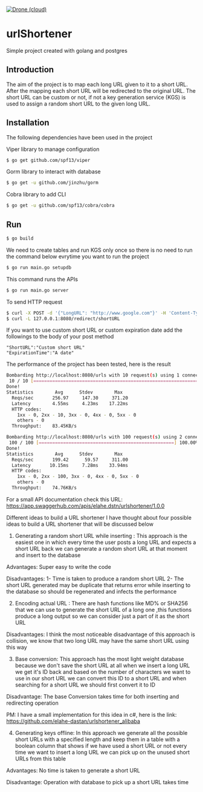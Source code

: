 [![Drone (cloud)](https://img.shields.io/drone/build/elahe-dastan/urlShortener.svg?style=flat-square)](https://cloud.drone.io/elahe-dastan/urlShortener)

# urlShortener

Simple project created with golang and postgres

## Introduction

The aim of the project is to map each long URL given to it to a short URL. After the mapping each short URL
will be redirected to the original URL.
The short URL can be custom or not, if not a key generation service (KGS) is used to assign a random 
short URL to the given long URL.

## Installation

The following dependencies have been used in the project

Viper library to manage configuration

```sh
$ go get github.com/spf13/viper
```

Gorm library to interact with database

```sh
$ go get -u github.com/jinzhu/gorm
```

Cobra library to add CLI

```sh
$ go get -u github.com/spf13/cobra/cobra
```

## Run

```sh
$ go build
```
We need to create tables and run KGS only once so there is no need to run the command below evrytime 
you want to run the project

```sh
$ go run main.go setupdb
```
This command runs the APIs

```sh
$ go run main.go server
```

To send HTTP request 

```sh
$ curl -X POST -d '{"LongURL": "http://www.google.com"}' -H 'Content-Type: application/json' 127.0.0.1:8080/urls
$ curl -L 127.0.0.1:8080/redirect/shortURL
```
If you want to use custom short URL or custom expiration date add the followings to the body of 
your post method

```
"ShortURL":"Custom short URL"
"ExpirationTime":"A date"
```
The performance of the project has been tested, here is the result

```sh
Bombarding http://localhost:8080/urls with 10 request(s) using 1 connection(s)
 10 / 10 [==================================================================================] 100.00% 47/s 0s
Done!
Statistics        Avg      Stdev        Max
  Reqs/sec       256.97     147.30     371.20
  Latency        4.55ms     4.23ms    17.22ms
  HTTP codes:
    1xx - 0, 2xx - 10, 3xx - 0, 4xx - 0, 5xx - 0
    others - 0
  Throughput:    83.45KB/s

```
```sh
Bombarding http://localhost:8080/urls with 100 request(s) using 2 connection(s)
 100 / 100 [==================================================] 100.00% 166/s 0s
Done!
Statistics        Avg      Stdev        Max
  Reqs/sec       199.42      59.57     311.00
  Latency       10.15ms     7.28ms    33.94ms
  HTTP codes:
    1xx - 0, 2xx - 100, 3xx - 0, 4xx - 0, 5xx - 0
    others - 0
  Throughput:    74.76KB/s

```
For a small API documentation check this URL:
https://app.swaggerhub.com/apis/elahe.dstn/urlshortener/1.0.0

Different ideas to build a URL shortener
I have thought about four possible ideas to build a URL shortener that will be discussed below

1. Generating a random short URL while inserting :
This approach is the easiest one in which every time the user posts a long URL and expects a short URL back
we can generate a random short URL at that moment and insert to the database

Advantages:
Super easy to write the code 

Disadvantages: 
1- Time is taken to produce a random short URL 
2- The short URL generated may be duplicate that returns error while inserting to the database so should be 
regenerated and infects the performance

2. Encoding actual URL :
There are hash functions like MD% or SHA256 that we can use to generate the short URL of a long one ,this 
functions produce a long output so we can consider just a part of it as the short URL

Disadvantages:
I think the most noticeable disadvantage of this approach is collision, we know that two long URL may have the
same short URL using this way

3. Base conversion:
This approach has the most light weight database because we don't save the short URL at all when we insert a 
long URL we get it's ID back and based on the number of characters we want to use in our short URL we can
convert this ID to a short URL and when searching for a short URL we should first convert it to ID 

Disadvantage:
The base Conversion takes time for both inserting and redirecting operation

PM: I have a small implementation for this idea in c#, here is the link:
https://github.com/elahe-dastan/urlshortener_alibaba

4. Generating keys offline:
In this approach we generate all the possible short URLs with a specified length and keep them in a table
with a boolean column that shows if we have used a short URL or not every time we want to insert a long URL 
we can pick up on the unused short URLs from this table 

Advantages: No time is taken to generate a short URL

Disadvantage: Operation with database to pick up a short URL takes time